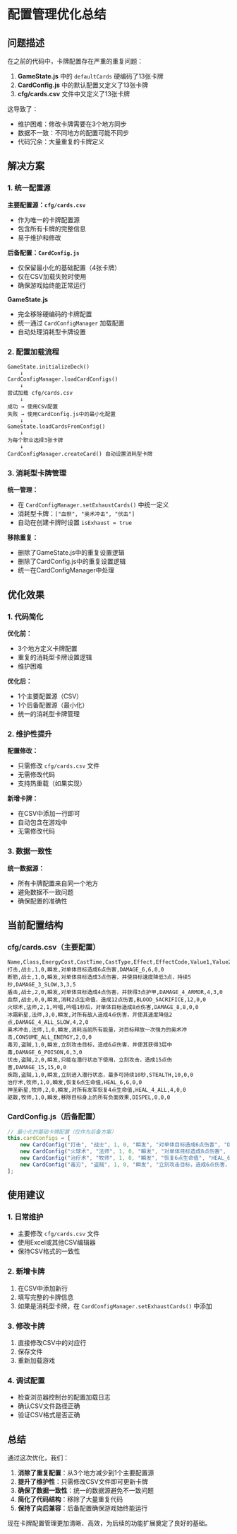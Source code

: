 # 配置管理优化总结

## 问题描述

在之前的代码中，卡牌配置存在严重的重复问题：

1. **GameState.js** 中的 `defaultCards` 硬编码了13张卡牌
2. **CardConfig.js** 中的默认配置又定义了13张卡牌
3. **cfg/cards.csv** 文件中又定义了13张卡牌

这导致了：
- 维护困难：修改卡牌需要在3个地方同步
- 数据不一致：不同地方的配置可能不同步
- 代码冗余：大量重复的卡牌定义

## 解决方案

### 1. 统一配置源

**主要配置源：`cfg/cards.csv`**
- 作为唯一的卡牌配置源
- 包含所有卡牌的完整信息
- 易于维护和修改

**后备配置：`CardConfig.js`**
- 仅保留最小化的基础配置（4张卡牌）
- 仅在CSV加载失败时使用
- 确保游戏始终能正常运行

**GameState.js**
- 完全移除硬编码的卡牌配置
- 统一通过 `CardConfigManager` 加载配置
- 自动处理消耗型卡牌设置

### 2. 配置加载流程

```
GameState.initializeDeck()
    ↓
CardConfigManager.loadCardConfigs()
    ↓
尝试加载 cfg/cards.csv
    ↓
成功 → 使用CSV配置
失败 → 使用CardConfig.js中的最小化配置
    ↓
GameState.loadCardsFromConfig()
    ↓
为每个职业选择3张卡牌
    ↓
CardConfigManager.createCard() 自动设置消耗型卡牌
```

### 3. 消耗型卡牌管理

**统一管理：**
- 在 `CardConfigManager.setExhaustCards()` 中统一定义
- 消耗型卡牌：`["血祭", "奥术冲击", "伏击"]`
- 自动在创建卡牌时设置 `isExhaust = true`

**移除重复：**
- 删除了GameState.js中的重复设置逻辑
- 删除了CardConfig.js中的重复设置逻辑
- 统一在CardConfigManager中处理

## 优化效果

### 1. 代码简化

**优化前：**
- 3个地方定义卡牌配置
- 重复的消耗型卡牌设置逻辑
- 维护困难

**优化后：**
- 1个主要配置源（CSV）
- 1个后备配置源（最小化）
- 统一的消耗型卡牌管理

### 2. 维护性提升

**配置修改：**
- 只需修改 `cfg/cards.csv` 文件
- 无需修改代码
- 支持热重载（如果实现）

**新增卡牌：**
- 在CSV中添加一行即可
- 自动包含在游戏中
- 无需修改代码

### 3. 数据一致性

**统一数据源：**
- 所有卡牌配置来自同一个地方
- 避免数据不一致问题
- 确保配置的准确性

## 当前配置结构

### cfg/cards.csv（主要配置）
```csv
Name,Class,EnergyCost,CastTime,CastType,Effect,EffectCode,Value1,Value2,Value3
打击,战士,1,0,瞬发,对单体目标造成6点伤害,DAMAGE_6,6,0,0
断筋,战士,1,0,瞬发,对单体目标造成3点伤害，并使目标速度降低3点，持续5秒,DAMAGE_3_SLOW,3,3,5
盾击,战士,2,0,瞬发,对单体目标造成4点伤害，并获得3点护甲,DAMAGE_4_ARMOR,4,3,0
血祭,战士,0,0,瞬发,消耗2点生命值，造成12点伤害,BLOOD_SACRIFICE,12,0,0
火球术,法师,2,1,吟唱,吟唱1秒后，对单体目标造成8点伤害,DAMAGE_8,8,0,0
冰霜新星,法师,3,0,瞬发,对所有敌人造成4点伤害，并使其速度降低2点,DAMAGE_4_ALL_SLOW,4,2,0
奥术冲击,法师,1,0,瞬发,消耗当前所有能量，对目标释放一次强力的奥术冲击,CONSUME_ALL_ENERGY,2,0,0
毒刃,盗贼,1,0,瞬发,立刻攻击目标，造成6点伤害，并使其获得3层中毒,DAMAGE_6_POISON,6,3,0
伏击,盗贼,2,0,瞬发,只能在潜行状态下使用，立刻攻击，造成15点伤害,DAMAGE_15,15,0,0
疾跑,盗贼,1,0,瞬发,立刻进入潜行状态，最多可持续10秒,STEALTH,10,0,0
治疗术,牧师,1,0,瞬发,恢复6点生命值,HEAL_6,6,0,0
神圣新星,牧师,2,0,瞬发,对所有友军恢复4点生命值,HEAL_4_ALL,4,0,0
驱散,牧师,1,0,瞬发,移除目标身上的所有负面效果,DISPEL,0,0,0
```

### CardConfig.js（后备配置）
```javascript
// 最小化的基础卡牌配置（仅作为后备方案）
this.cardConfigs = [
    new CardConfig("打击", "战士", 1, 0, "瞬发", "对单体目标造成6点伤害", "DAMAGE_6", 6, 0, 0),
    new CardConfig("火球术", "法师", 1, 0, "瞬发", "对单体目标造成8点伤害", "DAMAGE_8", 8, 0, 0),
    new CardConfig("治疗术", "牧师", 1, 0, "瞬发", "恢复6点生命值", "HEAL_6", 6, 0, 0),
    new CardConfig("毒刃", "盗贼", 1, 0, "瞬发", "立刻攻击目标，造成6点伤害，并使其获得3层中毒", "DAMAGE_6_POISON", 6, 3, 0)
];
```

## 使用建议

### 1. 日常维护
- 主要修改 `cfg/cards.csv` 文件
- 使用Excel或其他CSV编辑器
- 保持CSV格式的一致性

### 2. 新增卡牌
1. 在CSV中添加新行
2. 填写完整的卡牌信息
3. 如果是消耗型卡牌，在 `CardConfigManager.setExhaustCards()` 中添加

### 3. 修改卡牌
1. 直接修改CSV中的对应行
2. 保存文件
3. 重新加载游戏

### 4. 调试配置
- 检查浏览器控制台的配置加载日志
- 确认CSV文件路径正确
- 验证CSV格式是否正确

## 总结

通过这次优化，我们：

1. **消除了重复配置**：从3个地方减少到1个主要配置源
2. **提升了维护性**：只需修改CSV文件即可更新卡牌
3. **确保了数据一致性**：统一的数据源避免不一致问题
4. **简化了代码结构**：移除了大量重复代码
5. **保持了向后兼容**：后备配置确保游戏始终能运行

现在卡牌配置管理更加清晰、高效，为后续的功能扩展奠定了良好的基础。 